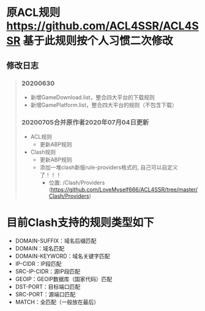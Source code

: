 # 原ACL规则<https://github.com/ACL4SSR/ACL4SSR> 基于此规则按个人习惯二次修改

## 修改日志

>### 20200630
>
>* 新增GameDownload.list，整合四大平台的下载规则
>* 新增GamePlatform.list，整合四大平台的规则（不包含下载）
>
>### 20200705合并原作者2020年07月04日更新
>
>* ACL规则
>   * 更新ABP规则
>* Clash规则
>   * 更新ABP规则
>   * 添加一堆clash新版rule-providers格式的, 自己可以自定义了！！！
>     * 位置: /Clash/Providers (<https://github.com/LoveMyself666/ACL4SSR/tree/master/Clash/Providers>)


# 目前Clash支持的规则类型如下

* DOMAIN-SUFFIX：域名后缀匹配
* DOMAIN：域名匹配
* DOMAIN-KEYWORD：域名关键字匹配
* IP-CIDR：IP段匹配
* SRC-IP-CIDR：源IP段匹配
* GEOIP：GEOIP数据库（国家代码）匹配
* DST-PORT：目标端口匹配
* SRC-PORT：源端口匹配
* MATCH：全匹配（一般放在最后）
